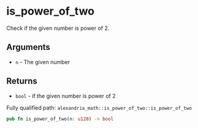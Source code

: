 # is_power_of_two

Check if the given number is power of 2.

## Arguments

- `n` - The given number

## Returns

- `bool` - if the given number is power of 2

Fully qualified path: `alexandria_math::is_power_of_two::is_power_of_two`

```rust
pub fn is_power_of_two(n: u128) -> bool
```
